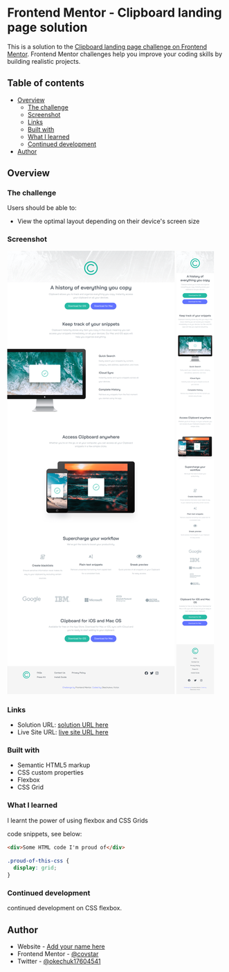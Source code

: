# Frontend Mentor - Clipboard landing page solution

This is a solution to the [Clipboard landing page challenge on Frontend Mentor](https://www.frontendmentor.io/challenges/clipboard-landing-page-5cc9bccd6c4c91111378ecb9). Frontend Mentor challenges help you improve your coding skills by building realistic projects.

## Table of contents

- [Overview](#overview)
  - [The challenge](#the-challenge)
  - [Screenshot](#screenshot)
  - [Links](#links)
  - [Built with](#built-with)
  - [What I learned](#what-i-learned)
  - [Continued development](#continued-development)
- [Author](#author)




## Overview

### The challenge

Users should be able to:

- View the optimal layout depending on their device's screen size

### Screenshot

![](design/desktop-design.png)
![](design/mobile-design.png)



### Links

- Solution URL: [ solution URL here](https://github.com/covstar/clipboard-landing-page-solution)
- Live Site URL: [live site URL here](https://covstar.github.io/clipboard-landing-page-solution/)



### Built with

- Semantic HTML5 markup
- CSS custom properties
- Flexbox
- CSS Grid



### What I learned

I learnt the power of using flexbox and CSS Grids

 code snippets, see below:

```html
<div>Some HTML code I'm proud of</div>
```
```css
.proud-of-this-css {
  display: grid;
}
```

### Continued development

continued development on CSS flexbox.

## Author

- Website - [Add your name here](https://covstar.github.io/)
- Frontend Mentor - [@covstar](https://www.frontendmentor.io/profile/covstar)
- Twitter - [@okechuk17604541](https://www.twitter.com/okechuk17604541)


